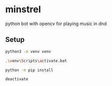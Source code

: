 # minstrel
python bot with opencv for playing music in dnd


## Setup

```sh
python3 -m venv venv

.\venv\Scripts\activate.bat

python -m pip install

deactivate
```